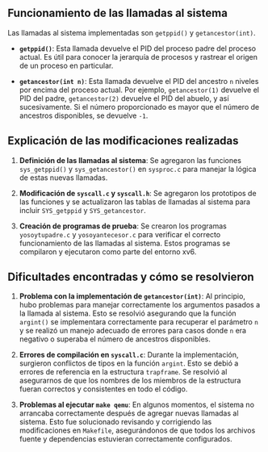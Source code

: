 ## Funcionamiento de las llamadas al sistema

Las llamadas al sistema implementadas son `getppid()` y `getancestor(int)`. 

- **`getppid()`**: Esta llamada devuelve el PID del proceso padre del proceso actual. Es útil para conocer la jerarquía de procesos y rastrear el origen de un proceso en particular.
  
- **`getancestor(int n)`**: Esta llamada devuelve el PID del ancestro `n` niveles por encima del proceso actual. Por ejemplo, `getancestor(1)` devuelve el PID del padre, `getancestor(2)` devuelve el PID del abuelo, y así sucesivamente. Si el número proporcionado es mayor que el número de ancestros disponibles, se devuelve `-1`.

## Explicación de las modificaciones realizadas


1. **Definición de las llamadas al sistema**: 
   Se agregaron las funciones `sys_getppid()` y `sys_getancestor()` en `sysproc.c` para manejar la lógica de estas nuevas llamadas. 

2. **Modificación de `syscall.c` y `syscall.h`**: 
   Se agregaron los prototipos de las funciones y se actualizaron las tablas de llamadas al sistema para incluir `SYS_getppid` y `SYS_getancestor`.

3. **Creación de programas de prueba**:
   Se crearon los programas `yosoytupadre.c` y `yosoyantecesor.c` para verificar el correcto funcionamiento de las llamadas al sistema. Estos programas se compilaron y ejecutaron como parte del entorno xv6.

## Dificultades encontradas y cómo se resolvieron

1. **Problema con la implementación de `getancestor(int)`**:
   Al principio, hubo problemas para manejar correctamente los argumentos pasados a la llamada al sistema. Esto se resolvió asegurando que la función `argint()` se implementara correctamente para recuperar el parámetro `n` y se realizó un manejo adecuado de errores para casos donde `n` era negativo o superaba el número de ancestros disponibles.

2. **Errores de compilación en `syscall.c`**:
   Durante la implementación, surgieron conflictos de tipos en la función `argint`. Esto se debió a errores de referencia en la estructura `trapframe`. Se resolvió al asegurarnos de que los nombres de los miembros de la estructura fueran correctos y consistentes en todo el código.

3. **Problemas al ejecutar `make qemu`**:
   En algunos momentos, el sistema no arrancaba correctamente después de agregar nuevas llamadas al sistema. Esto fue solucionado revisando y corrigiendo las modificaciones en `Makefile`, asegurándonos de que todos los archivos fuente y dependencias estuvieran correctamente configurados.
